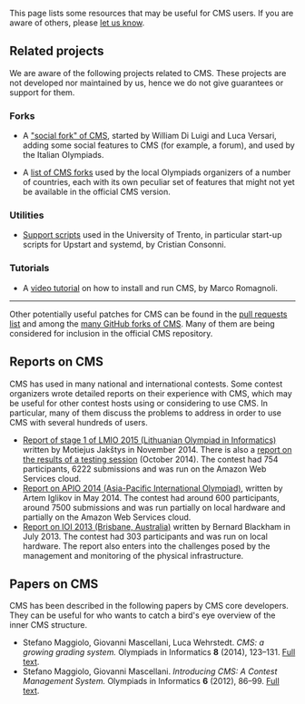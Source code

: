 This page lists some resources that may be useful for CMS users. If you are
aware of others, please [let us know](./contact.md).

## Related projects

We are aware of the following projects related to CMS. These projects are not
developed nor maintained by us, hence we do not give guarantees or support for
them.

### Forks

- A ["social fork" of CMS](https://github.com/olimpiadi-informatica/cmsocial),
started by William Di Luigi and Luca Versari, adding some social features to CMS
(for example, a forum), and used by the Italian Olympiads.

- A [list of CMS forks](https://docs.google.com/spreadsheets/d/1gpagCkcQgCPHG6Cys9AzhVRKCKKJwBAznDJ959jKRXw/edit?gid=0)
  used by the local Olympiads organizers of a number of countries, each with its
  own peculiar set of features that might not yet be available in the official
  CMS version.

### Utilities

- [Support scripts](https://github.com/CristianCantoro/cms-utils) used in the
  University of Trento, in particular start-up scripts for Upstart and systemd,
  by Cristian Consonni.

### Tutorials

- A [video tutorial](https://drive.google.com/drive/folders/0B-lFexqGexwdY2ZIbWZsazFnbEk?resourcekey=0-zexDrGKUNu2PWIc5osLSXA)
  on how to install and run CMS, by Marco Romagnoli.

---

Other potentially useful patches for CMS can be found in the [pull requests
list](https://github.com/cms-dev/cms/pulls) and among the [many GitHub forks of
CMS](https://github.com/cms-dev/cms/network). Many of them are being considered
for inclusion in the official CMS repository.

## Reports on CMS

CMS has used in many national and international contests. Some contest
organizers wrote detailed reports on their experience with CMS, which may be
useful for other contest hosts using or considering to use CMS. In particular,
many of them discuss the problems to address in order to use CMS with several
hundreds of users.

- [Report of stage 1 of LMIO 2015 (Lithuanian Olympiad in
  Informatics)](https://docs.google.com/document/d/1CM0zB-5HBroCMDr8NVREsmDn_GHL6Zr5X0L93FqwZX0/edit?pli=1)
  written by Motiejus Jakštys in November 2014. There is also a [report on the
  results of a testing
  session](https://github.com/Motiejus/cms_docker/blob/master/doc/report.md)
  (October 2014). The contest had 754 participants, 6222 submissions and was run
  on the Amazon Web Services cloud.
- [Report on APIO 2014 (Asia-Pacific International
  Olympiad)](https://www.freelists.org/archives/contestms/05-2014/pdfbxiDPzfp0l.pdf),
  written by Artem Iglikov in May 2014. The contest had around 600 participants,
  around 7500 submissions and was run partially on local hardware and partially
  on the Amazon Web Services cloud.
- [Report on IOI 2013 (Brisbane,
  Australia)](https://docs.google.com/document/d/1cwvWVOWRhsnDib9UqcmfZlfrHQ1Vq6rpx7YzRo48OV8/pub)
  written by Bernard Blackham in July 2013. The contest had 303 participants and
  was run on local hardware. The report also enters into the challenges posed by
  the management and monitoring of the physical infrastructure.

## Papers on CMS

CMS has been described in the following papers by CMS core developers. They can
be useful for who wants to catch a bird's eye overview of the inner CMS
structure.

- Stefano Maggiolo, Giovanni Mascellani, Luca Wehrstedt. _CMS: a growing grading
  system._ Olympiads in Informatics **8** (2014), 123–131. [Full
  text](http://www.mii.lt/olympiads_in_informatics/files/volume8.pdf#page=125).
- Stefano Maggiolo, Giovanni Mascellani. _Introducing CMS: A Contest Management
  System._ Olympiads in Informatics **6** (2012), 86–99. [Full
  text](http://www.mii.lt/olympiads_in_informatics/pdf/INFOL107.pdf).
